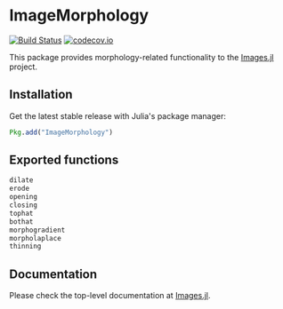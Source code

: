 # ImageMorphology

[![Build Status](https://travis-ci.org/JuliaImages/ImageMorphology.jl.svg?branch=master)](https://travis-ci.org/JuliaImages/ImageMorphology.jl)
[![codecov.io](http://codecov.io/github/JuliaImages/ImageMorphology.jl/coverage.svg?branch=master)](http://codecov.io/github/JuliaImages/ImageMorphology.jl?branch=master)

This package provides morphology-related functionality to the [Images.jl](https://github.com/JuliaImages/Images.jl) project.

## Installation

Get the latest stable release with Julia's package manager:

```julia
Pkg.add("ImageMorphology")
```

## Exported functions

```julia
dilate
erode
opening
closing
tophat
bothat
morphogradient
morpholaplace
thinning
```

## Documentation

Please check the top-level documentation at [Images.jl](https://github.com/JuliaImages/Images.jl).
